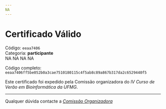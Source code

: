 ```yaml
---
NA
---
```


# Certificado Válido

Código: `eeaa7406`<br>
Categoria: **participante**<br>
NA
NA
NA
NA


Código completo: `eeaa7406ff5be052b0a3cae7510180115c4f5ab8c89a867b317da2c6529440f5`


Este certificado foi expedido pela Comissão organizadora do *IV Curso de Verão em Bioinformática da UFMG*.

----

Qualquer dúvida contacte a [_Comissão Organizadora_](<mailto:cursobioinfoufmg@gmail.com$subject=[Certificados]>)


